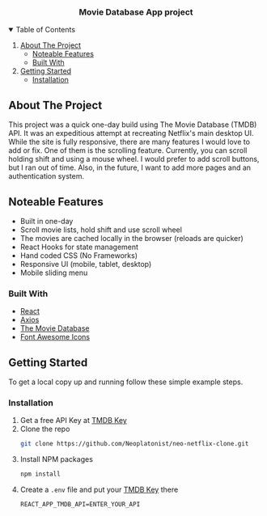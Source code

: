   <h3 align="center">Movie Database App project</h3>

<!-- TABLE OF CONTENTS -->
<details open="open">
  <summary>Table of Contents</summary>
  <ol>
    <li>
      <a href="#about-the-project">About The Project</a>
      <ul>
        <li><a href="#noteable-features">Noteable Features</a></li>
        <li><a href="#built-with">Built With</a></li>
      </ul>
    </li>
    <li>
      <a href="#getting-started">Getting Started</a>
      <ul>
        <li><a href="#installation">Installation</a></li>
      </ul>
  </ol>
</details>

<!-- ABOUT THE PROJECT -->

## About The Project

This project was a quick one-day build using The Movie Database (TMDB) API. It was an expeditious attempt at recreating Netflix's main desktop UI. While the site is fully responsive, there are many features I would love to add or fix. One of them is the scrolling feature. Currently, you can scroll holding shift and using a mouse wheel. I would prefer to add scroll buttons, but I ran out of time. Also, in the future, I want to add more pages and an authentication system.

## Noteable Features

- Built in one-day
- Scroll movie lists, hold shift and use scroll wheel
- The movies are cached locally in the browser (reloads are quicker)
- React Hooks for state management
- Hand coded CSS (No Frameworks)
- Responsive UI (mobile, tablet, desktop)
- Mobile sliding menu

### Built With

- [React](https://reactjs.org/)
- [Axios](https://www.npmjs.com/package/axios)
- [The Movie Database](https://www.themoviedb.org/)
- [Font Awesome Icons](https://fontawesome.com)

<!-- GETTING STARTED -->

## Getting Started

To get a local copy up and running follow these simple example steps.

### Installation

1. Get a free API Key at [TMDB Key](https://www.themoviedb.org/)
2. Clone the repo
   ```sh
   git clone https://github.com/Neoplatonist/neo-netflix-clone.git
   ```
3. Install NPM packages
   ```sh
   npm install
   ```
4. Create a `.env` file and put your [TMDB Key](https://www.themoviedb.org/) there
   ```JS
   REACT_APP_TMDB_API=ENTER_YOUR_API
   ```
